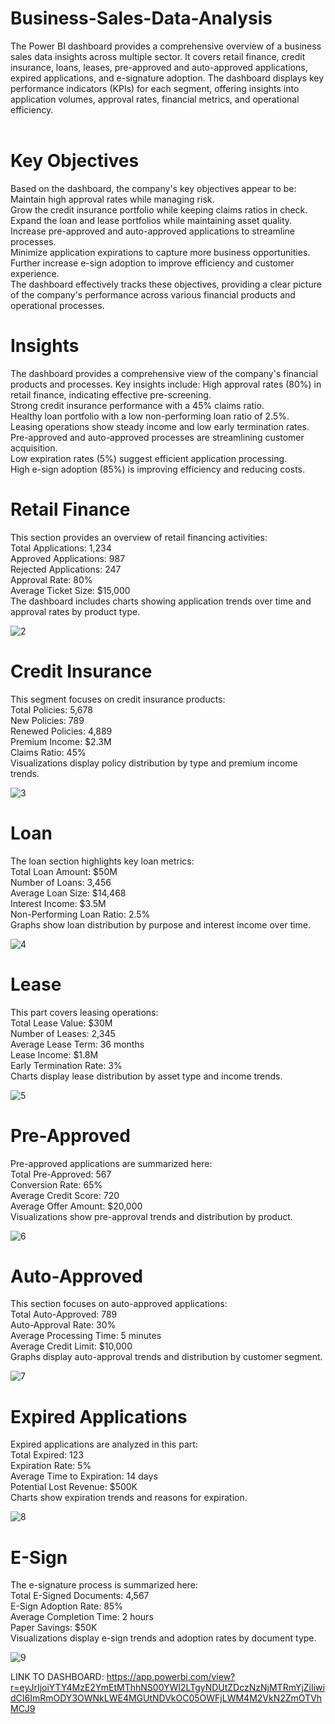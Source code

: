 # Business-Sales-Data-Analysis

The Power BI dashboard provides a comprehensive overview of a business sales data insights across multiple sector. It covers retail finance, credit insurance, loans, leases, pre-approved and auto-approved applications, expired applications, and e-signature adoption. The dashboard displays key performance indicators (KPIs) for each segment, offering insights into application volumes, approval rates, financial metrics, and operational efficiency.<br><br>

<b> <h1> Key Objectives </h1> </b> 

Based on the dashboard, the company's key objectives appear to be:<br>
Maintain high approval rates while managing risk.<br>
Grow the credit insurance portfolio while keeping claims ratios in check.<br>
Expand the loan and lease portfolios while maintaining asset quality.<br>
Increase pre-approved and auto-approved applications to streamline processes.<br>
Minimize application expirations to capture more business opportunities.<br>
Further increase e-sign adoption to improve efficiency and customer experience.<br>
The dashboard effectively tracks these objectives, providing a clear picture of the company's performance across various financial products and operational processes.<br>

<b> <h1>  Insights </h1> </b>
The dashboard provides a comprehensive view of the company's financial products and processes. Key insights include:
High approval rates (80%) in retail finance, indicating effective pre-screening.<br>
Strong credit insurance performance with a 45% claims ratio.<br>
Healthy loan portfolio with a low non-performing loan ratio of 2.5%.<br>
Leasing operations show steady income and low early termination rates.<br>
Pre-approved and auto-approved processes are streamlining customer acquisition.<br>
Low expiration rates (5%) suggest efficient application processing.<br>
High e-sign adoption (85%) is improving efficiency and reducing costs.<br>

<b> <h1>  Retail Finance </h1> </b>
This section provides an overview of retail financing activities:<br>
Total Applications: 1,234<br>
Approved Applications: 987<br>
Rejected Applications: 247<br>
Approval Rate: 80%<br>
Average Ticket Size: $15,000<br>
The dashboard includes charts showing application trends over time and approval rates by product type.<br>

![2](https://github.com/user-attachments/assets/881255bf-2d1e-4454-83e3-79bf6cd9940e)

<b> <h1> Credit Insurance</h1> </b>
This segment focuses on credit insurance products:<br>
Total Policies: 5,678<br>
New Policies: 789<br>
Renewed Policies: 4,889<br>
Premium Income: $2.3M<br>
Claims Ratio: 45%<br>
Visualizations display policy distribution by type and premium income trends.<br>

![3](https://github.com/user-attachments/assets/cd140d62-c0ee-4f7c-a0ed-146d21e67f04)


<b> <h1> Loan </h1> </b>
The loan section highlights key loan metrics:<br>
Total Loan Amount: $50M<br>
Number of Loans: 3,456<br>
Average Loan Size: $14,468<br>
Interest Income: $3.5M<br>
Non-Performing Loan Ratio: 2.5%<br>
Graphs show loan distribution by purpose and interest income over time.<br>

![4](https://github.com/user-attachments/assets/6dbb49f7-abe2-4a28-9cd4-e620dd2256ed)



<b> <h1> Lease </h1> </b>
This part covers leasing operations:<br>
Total Lease Value: $30M<br>
Number of Leases: 2,345<br>
Average Lease Term: 36 months<br>
Lease Income: $1.8M<br>
Early Termination Rate: 3%<br>
Charts display lease distribution by asset type and income trends.<br>

![5](https://github.com/user-attachments/assets/03213aec-efe8-4d9b-8b45-56176348359c)



<b> <h1> Pre-Approved </h1> </b>
Pre-approved applications are summarized here:<br>
Total Pre-Approved: 567<br>
Conversion Rate: 65%<br>
Average Credit Score: 720<br>
Average Offer Amount: $20,000<br>
Visualizations show pre-approval trends and distribution by product.<br>

![6](https://github.com/user-attachments/assets/e1202642-88c3-4da7-912a-be13595a02bf)




<b> <h1> Auto-Approved </h1> </b>
This section focuses on auto-approved applications:<br>
Total Auto-Approved: 789<br>
Auto-Approval Rate: 30%<br>
Average Processing Time: 5 minutes<br>
Average Credit Limit: $10,000<br>
Graphs display auto-approval trends and distribution by customer segment.<br>

![7](https://github.com/user-attachments/assets/8b675c3c-381e-4dea-b62b-0f2828016370)


<b> <h1> Expired Applications </h1> </b>
Expired applications are analyzed in this part:<br>
Total Expired: 123<br>
Expiration Rate: 5%<br>
Average Time to Expiration: 14 days<br>
Potential Lost Revenue: $500K<br>
Charts show expiration trends and reasons for expiration.<br>

![8](https://github.com/user-attachments/assets/0d1b5f97-6ad2-44e1-a475-3a85c3744e6c)


<b> <h1> E-Sign </h1> </b>
The e-signature process is summarized here:<br>
Total E-Signed Documents: 4,567<br>
E-Sign Adoption Rate: 85%<br>
Average Completion Time: 2 hours<br>
Paper Savings: $50K<br>
Visualizations display e-sign trends and adoption rates by document type.<br>

![9](https://github.com/user-attachments/assets/f359fde1-3358-4427-a2df-51d478258b97)


LINK TO DASHBOARD: https://app.powerbi.com/view?r=eyJrIjoiYTY4MzE2YmEtMThhNS00YWI2LTgyNDUtZDczNzNjMTRmYjZiIiwidCI6ImRmODY3OWNkLWE4MGUtNDVkOC05OWFjLWM4M2VkN2ZmOTVhMCJ9

